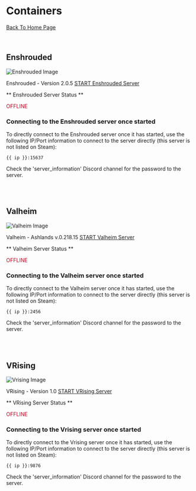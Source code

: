 # Containers

[Back To Home Page](/)

<br>

## Enshrouded

![Enshrouded Image](/images/enshrouded.png)

Enshrouded - Version 2.0.5      [START Enshrouded Server](/start_enshrouded)

** Enshrouded Server Status **

<div style="color: #bf0622; display: inline;">OFFLINE</div>


### Connecting to the Enshrouded server once started

To directly connect to the Enshrouded server once it has started, use the following IP/Port information to connect to the server directly (this server is not listed on Steam):

``` {{ ip }}:15637 ```

Check the 'server_information' Discord channel for the password to the server.

<br>
<br>

## Valheim

![Valheim Image](/images/valheim.png)

Valheim - Ashlands v.0.218.15       [START Valheim Server](/start_valheim)

** Valheim Server Status **

<div style="color: #bf0622; display: inline;">OFFLINE</div>


### Connecting to the Valheim server once started

To directly connect to the Valheim server once it has started, use the following IP/Port information to connect to the server directly (this server is not listed on Steam):

``` {{ ip }}:2456 ```

Check the 'server_information' Discord channel for the password to the server.

<br>
<br>

## VRising

![Vrising Image](/images/vrising.png)

VRising - Version 1.0      [START VRising Server](/start_vrising)

** VRising Server Status **

<div style="color: #bf0622; display: inline;">OFFLINE</div>


### Connecting to the Vrising server once started

To directly connect to the Vrising server once it has started, use the following IP/Port information to connect to the server directly (this server is not listed on Steam):

``` {{ ip }}:9876 ```

Check the 'server_information' Discord channel for the password to the server.